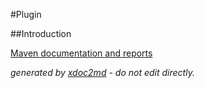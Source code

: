 
#Plugin

##Introduction


[Maven documentation and reports](http://dev.lutece.paris.fr/plugins/module-form-compare-validators/)



 *generated by [xdoc2md](https://github.com/lutece-platform/tools-maven-xdoc2md-plugin) - do not edit directly.*